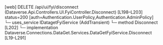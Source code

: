 [web] DELETE /api/ui/fyi/disconnect  (Dataverse.Api.Controllers.UI.FyiController.Disconnect)  [L198–L203] status=200 [auth=Authentication.UserPolicy,Authentication.AdminPolicy]
  └─ uses_service IDatagetFyiService (AddTransient)
    └─ method Disconnect [L202]
      └─ implementation Dataverse.Connections.DataGet.Services.DataGetFyiService.Disconnect [L19-L291]

